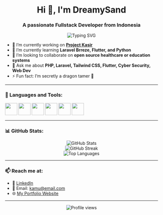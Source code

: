 <h1 align="center">Hi 👋, I'm DreamySand</h1>
<h3 align="center">A passionate Fullstack Developer from Indonesia</h3>

<p align="center">
  <img src="https://readme-typing-svg.demolab.com?font=Fira+Code&size=22&pause=1000&center=true&vCenter=true&width=435&lines=Fullstack+Developer;PHP+%7C+Laravel+%7C+JavaScript+%7C+Flutter;Cyber+Security+Enthusiast;Lifelong+Learner" alt="Typing SVG" />
</p>

- 🔭 I’m currently working on **[Project Kasir](#)**  
- 🌱 I’m currently learning **Laravel Brreze, Flutter, and Python**  
- 👯 I’m looking to collaborate on **open source healthcare or education systems**  
- 💬 Ask me about **PHP, Laravel, Tailwind CSS, Flutter, Cyber Security, Web Dev**  
- ⚡ Fun fact: I’m secretly a dragon tamer 🐉

---

### 🚀 Languages and Tools:

<p align="left">
  <img src="https://cdn.jsdelivr.net/gh/devicons/devicon/icons/php/php-original.svg" width="40" /> 
  <img src="https://cdn.jsdelivr.net/gh/devicons/devicon/icons/laravel/laravel-plain.svg" width="40" />
  <img src="https://cdn.jsdelivr.net/gh/devicons/devicon/icons/javascript/javascript-original.svg" width="40" />
  <img src="https://cdn.jsdelivr.net/gh/devicons/devicon/icons/flutter/flutter-original.svg" width="40" />
  <img src="https://cdn.jsdelivr.net/gh/devicons/devicon/icons/mysql/mysql-original.svg" width="40" />
  <img src="https://cdn.jsdelivr.net/gh/devicons/devicon/icons/bash/bash-original.svg" width="40" />
</p>

---

### 📊 GitHub Stats:

<p align="center">
  <img src="https://github-readme-stats.vercel.app/api?username=dreamysand&show_icons=true&theme=radical" alt="GitHub Stats" />
  <br />
  <img src="https://github-readme-streak-stats.herokuapp.com/?user=dreamysand&theme=radical" alt="GitHub Streak" />
  <br />
  <img src="https://github-readme-stats.vercel.app/api/top-langs/?username=dreamysand&layout=compact&theme=radical" alt="Top Languages" />
</p>

---

### 📫 Reach me at:
- 💼 [LinkedIn](https://linkedin.com/in/namakamu)
- 📧 Email: kamu@email.com
- 🌐 [My Portfolio Website](https://namakamu.dev)

---

<p align="center">
  <img src="https://komarev.com/ghpvc/?username=namakamu&style=flat-square&color=blue" alt="Profile views" />
</p>
